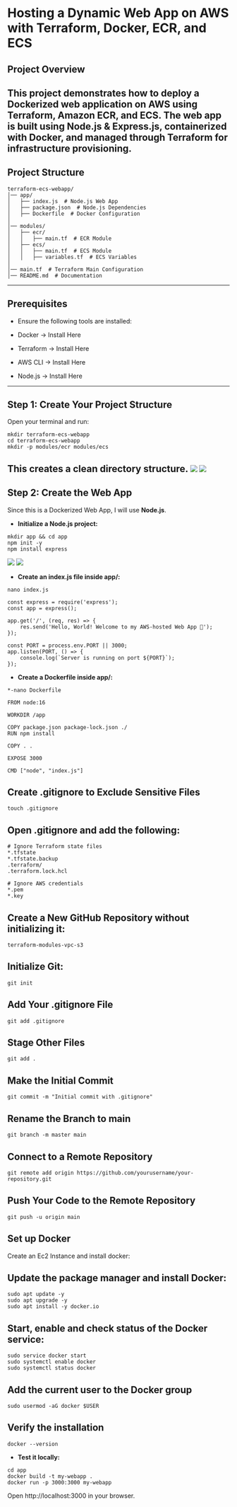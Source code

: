# Hosting a Dynamic Web App on AWS with Terraform, Docker, ECR, and ECS

## Project Overview

This project demonstrates how to **deploy a Dockerized web application** on **AWS** using **Terraform, Amazon ECR, and ECS.** The web app is built using **Node.js & Express.js,** containerized with **Docker**, and managed through **Terraform** for infrastructure provisioning.
---

## Project Structure

```
terraform-ecs-webapp/
│── app/
│   ├── index.js  # Node.js Web App
│   ├── package.json  # Node.js Dependencies
│   ├── Dockerfile  # Docker Configuration
│
│── modules/
│   ├── ecr/
│   │   ├── main.tf  # ECR Module
│   ├── ecs/
│   │   ├── main.tf  # ECS Module
│   │   ├── variables.tf  # ECS Variables
│
│── main.tf  # Terraform Main Configuration
│── README.md  # Documentation
```

---

## Prerequisites

+ Ensure the following tools are installed:

+ Docker → Install Here

+ Terraform → Install Here

+ AWS CLI → Install Here

+ Node.js → Install Here
---


## Step 1: Create Your Project Structure

Open your terminal and run:
```
mkdir terraform-ecs-webapp
cd terraform-ecs-webapp
mkdir -p modules/ecr modules/ecs
```
This creates a clean directory structure.
![](./img/1a.mkdir.cd.png)
![](./img/1b.mkdir.modules.png)
---

## Step 2: Create the Web App

Since this is a Dockerized Web App, I will use **Node.js**.

+ **Initialize a Node.js project:**
```
mkdir app && cd app
npm init -y
npm install express
```
![](./img/2a.cd.app.npm.nit.png)
![](./img/2b.install.express.png)


+ **Create an index.js file inside app/:**
```
nano index.js
```
```
const express = require('express');
const app = express();

app.get('/', (req, res) => {
    res.send('Hello, World! Welcome to my AWS-hosted Web App 🚀');
});

const PORT = process.env.PORT || 3000;
app.listen(PORT, () => {
    console.log(`Server is running on port ${PORT}`);
});
```

 + **Create a Dockerfile inside app/:**
 ```
 *-nano Dockerfile
 ```
```
FROM node:16

WORKDIR /app

COPY package.json package-lock.json ./
RUN npm install

COPY . .

EXPOSE 3000

CMD ["node", "index.js"]
```

## Create .gitignore to Exclude Sensitive Files
```
touch .gitignore
```

## Open .gitignore and add the following:
```
# Ignore Terraform state files
*.tfstate
*.tfstate.backup
.terraform/
.terraform.lock.hcl

# Ignore AWS credentials
*.pem
*.key
```

## Create a New GitHub Repository without initializing it:
```
terraform-modules-vpc-s3
```

## Initialize Git:
```
git init
```

## Add Your .gitignore File
```
git add .gitignore
```

## Stage Other Files
```
git add .
```

## Make the Initial Commit
```
git commit -m "Initial commit with .gitignore"
```

## Rename the Branch to main
```
git branch -m master main
```

## Connect to a Remote Repository
```
git remote add origin https://github.com/yourusername/your-repository.git
```

## Push Your Code to the Remote Repository
```
git push -u origin main
```

 ## Set up Docker
 Create an Ec2 Instance and install docker:

## Update the package manager and install Docker:
```
sudo apt update -y
sudo apt upgrade -y
sudo apt install -y docker.io
```

## Start, enable and check status of the Docker service:
```
sudo service docker start
sudo systemctl enable docker
sudo systemctl status docker
```

## Add the current user to the Docker group
```
sudo usermod -aG docker $USER
```

## Verify the installation
```
docker --version
```

 



+ **Test it locally:**
```
cd app
docker build -t my-webapp .
docker run -p 3000:3000 my-webapp
```

Open http://localhost:3000 in your browser.


